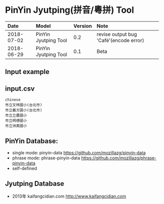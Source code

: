 PinYin Jyutping(拼音/粵拼) Tool
==
| Date | Model | Version | Note|
| :-------- | :----- | :---------- | :---------- |
| 2018-07-02   | PinYin Jyutping Tool | 0.2 | revise output bug 'Café'(encode error)|
| 2018-06-29   | PinYin Jyutping Tool | 0.1 | Beta|

Input example
--
## input.csv
```
chinese
市立文林國小(台北市)
市立義方國小(台北市)
市立立農國小
市立明德國小
市立洲美國小
```


PinYin Database:
--
- single mode: pinyin-data  https://github.com/mozillazg/pinyin-data
- phrase mode: phrase-pinyin-data https://github.com/mozillazg/phrase-pinyin-data
- self-defined


Jyutping Database
--
- 2013年 kaifangcidian.com   http://www.kaifangcidian.com

